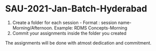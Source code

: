 # SAU-2021-Jan-Batch-Hyderabad
1) Create a folder for each session - Format : session name-Morning/Afternoon. Example: RDMS Concepts-Morning
2) Commit your assignments inside the folder you created



The assignments will be done with atmost dedication and commitment.
